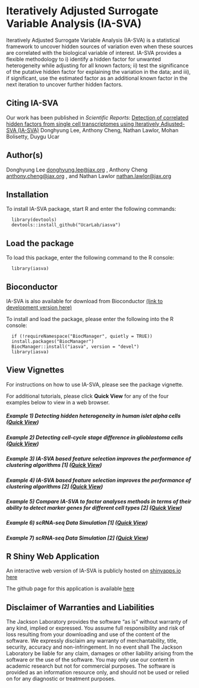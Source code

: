 # Iteratively Adjusted Surrogate Variable Analysis (IA-SVA)

Iteratively Adjusted Surrogate Variable Analysis (IA-SVA) is a statistical framework to uncover hidden sources of variation even when these sources are correlated with the biological variable of interest. IA-SVA provides a flexible methodology to i) identify a hidden factor for unwanted heterogeneity while adjusting for all known factors; ii) test the significance of the putative hidden factor for explaining the variation in the data; and iii), if significant, use the estimated factor as an additional known factor in the next iteration to uncover further hidden factors. 

## Citing IA-SVA

Our work has been published in _Scientific Reports_: [Detection of correlated hidden factors from single cell transcriptomes using Iteratively Adjusted-SVA (IA-SVA)](https://www.nature.com/articles/s41598-018-35365-9) Donghyung Lee, Anthony Cheng, Nathan Lawlor, Mohan Bolisetty, Duygu Ucar

## Author(s)

Donghyung Lee <donghyung.lee@jax.org> , Anthony Cheng <anthony.cheng@jax.org> , and Nathan Lawlor <nathan.lawlor@jax.org>

## Installation

To install IA-SVA package, start R and enter the following commands:

      library(devtools)
      devtools::install_github("UcarLab/iasva")


## Load the package

To load this package, enter the following command to the R console:

      library(iasva)


## Bioconductor

IA-SVA is also available for download from Bioconductor [(link to development version here)](https://www.bioconductor.org/packages/devel/bioc/html/iasva.html)

To install and load the package, please enter the following into the R console:

      if (!requireNamespace("BiocManager", quietly = TRUE))
      install.packages("BiocManager")
      BiocManager::install("iasva", version = "devel")
      library(iasva)

## View Vignettes

For instructions on how to use IA-SVA, please see the package vignette.

For additional tutorials, please click __Quick View__ for any of the four examples below to view in a web browser. 

##### Example 1) Detecting hidden heterogeneity in human islet alpha cells   ([Quick View](https://dleelab.github.io/iasvaExamples/detecting_hidden_heterogeneity.html)) 


##### Example 2) Detecting cell-cycle stage difference in glioblastoma cells   ([Quick View](https://dleelab.github.io/iasvaExamples/hidden_heterogeneity_glioblastoma.html))


##### Example 3) IA-SVA based feature selection improves the performance of clustering algorithms [1]  ([Quick View](https://dleelab.github.io/iasvaExamples/tSNE_post_IA-SVA_3celltypes.html))


##### Example 4) IA-SVA based feature selection improves the performance of clustering algorithms [2]  ([Quick View](https://dleelab.github.io/iasvaExamples/tSNE_post_IA-SVA_Xin_Islets.html))

##### Example 5) Compare IA-SVA to factor analyses methods in terms of their ability to detect marker genes for different cell types [2]  ([Quick View](https://dleelab.github.io/iasvaExamples/Brain_scRNASeq_neuron_vs_oligodendrocyte_single_run.html))

##### Example 6) scRNA-seq Data Simulation [1] ([Quick View](https://dleelab.github.io/iasvaExamples/scRNAseq_simulation.html))

##### Example 7) scRNA-seq Data Simulation [2] ([Quick View](https://dleelab.github.io/iasvaExamples/sim_study_KF_HF_genes_overlap.html))

## R Shiny Web Application
An interactive web version of IA-SVA is publicly hosted on [shinyapps.io here](https://nlawlor.shinyapps.io/VSVA/) 

The github page for this application is available [here](https://github.com/nlawlor/iasva_shiny/tree/master)

## Disclaimer of Warranties and Liabilities

The Jackson Laboratory provides the software “as is” without warranty of any kind, implied or expressed. You assume full responsibility and risk of loss resulting from your downloading and use of the content of the software. We expressly disclaim any warranty of merchantability, title, security, accuracy and non-infringement. In no event shall The Jackson Laboratory be liable for any claim, damages or other liability arising from the software or the use of the software. You may only use our content in academic research but not for commercial purposes. The software is provided as an information resource only, and should not be used or relied on for any diagnostic or treatment purposes.
